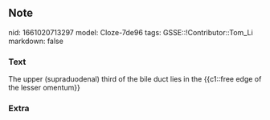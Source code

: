 ## Note
nid: 1661020713297
model: Cloze-7de96
tags: GSSE::!Contributor::Tom_Li
markdown: false

### Text
<div>
  The upper (supraduodenal) third of the bile duct lies in the
  {{c1::free edge of the lesser omentum}}
</div>

### Extra

